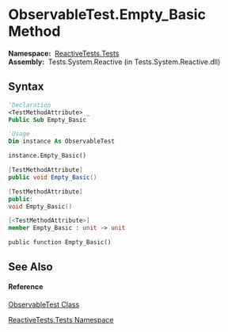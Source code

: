 # ObservableTest.Empty\_Basic Method

**Namespace:**  [ReactiveTests.Tests](ReactiveTests.Tests\ReactiveTests.Tests.md)  
**Assembly:**  Tests.System.Reactive (in Tests.System.Reactive.dll)

## Syntax

```vb
'Declaration
<TestMethodAttribute> _
Public Sub Empty_Basic
```

```vb
'Usage
Dim instance As ObservableTest

instance.Empty_Basic()
```

```csharp
[TestMethodAttribute]
public void Empty_Basic()
```

```c++
[TestMethodAttribute]
public:
void Empty_Basic()
```

```fsharp
[<TestMethodAttribute>]
member Empty_Basic : unit -> unit 
```

```jscript
public function Empty_Basic()
```

## See Also

#### Reference

[ObservableTest Class](ObservableTest\ObservableTest.md)

[ReactiveTests.Tests Namespace](ReactiveTests.Tests\ReactiveTests.Tests.md)





